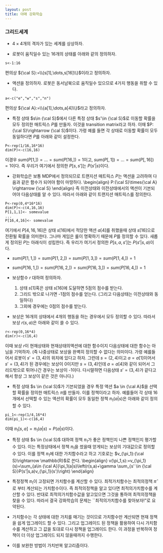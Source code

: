 ```yaml
---
layout: post
title: 야매 강화학습
---
```


### 그리드세계 

- $4\times 4$개의 격자가 있는 세계를 상상하자. 

- 로봇이 움직일수 있는 16개의 상태를 아래와 같의 정의하자. 
```{r}
s<-1:16
```
편의상 ${\cal S}:=\\{s[1],\dots,s[16]\\}$이라고 정의하자. 

- 액션을 정의하자. 로봇은 동서남북으로 움직일수 있으므로 4가지 행동을 취할 수 있다.
```{r}
a<-c("e","w","s","n")
```
편의상 ${\cal A}:=\\{a[1],\dots,a[4]\\}$라고 정의하자. 

- 특정 상태 $s\in {\cal S}$에서 다른 특정 상태 $s'\in {\cal S}$로 이동할 확률을 모두 정의한 매트릭스 $P$를 만들자. 이것을 transition matrix라고 하자. 이때 $P:{\cal S}\rightarrow {\cal S}$이다. 가령 예를 들면 각 상태로 이동할 확률이 모두 동일하다면 $P$를 아래와 같이 설정한다. 
```{r}
P<-rep(1/16,16*16)
dim(P)<-c(16,16)
```
이경우 $sum(P[1,])=\dots=sum(P[16,])=1$이고, $sum(P[,1])=\dots=sum(P[,16])=1$이다. 즉 우리가 여기에서 정의한 $P[s,s']$는 $P(s'|s)$이다. 

- 강화학습은 보통 MDP에서 정의되므로 트랜지션 매트릭스 $P$는 액션을 고려하여 다음과 같은 함수가 되어야 함이 마땅하다.
\begin{align}
P:{\cal S}\times{\cal A} \rightarrow {\cal S}
\end{align}
 즉 이전상태와 이전상태에서의 액션이 기븐되어야 다음상태를 알 수 있다. 따라서 아래와 같이 트랜지션 매트릭스를 정의한다. 
```{r}
P<-rep(0,4*16*16)
dim(P)<-c(4,16,16)
P[1,1,1]<- somevalue
...
P[16,4,16]<- somevalue
``` 
여기에서 $P[4,16,16]$은 상태 $s[16]$에서 적당한 액션 $a[4]$를 취했을때 상태 $s[16]$으로 전환될 확률을 의미한다. 그나마 게임은 룰이 명확하기 때문에 $P$를 정의할 수 있다. 새롭게 정의된 $P$는 아래식이 성립한다. 즉 우리가 여기서 정의한 $P[s,a,s']$는 $P(s'|s,a)$이다. 
  - $sum(P[1,1,])=sum(P[1,2,])=sum(P[1,3,])=sum(P[1,4,])=1$
  - $sum(P[16,1,])=sum(P[16,2,])=sum(P[16,3,])=sum(P[16,4,])=1$



- 보상함수 $r$ 대하여 정의하자.  
  1. 상태 $s[1]$혹은 상태 $s[16]$에 도달하면 5점의 점수를 받는다. 
  2. 그리드 밖으로 나가면 -1점의 점수를 얻는다. (그리고 다음상태는 이전상태와 동일하다)   
  3. 그외에 경우에는 0점의 점수를 받는다.  
  


- 보상은 16개의 상태에서 4개의 행동을 하는 경우에서 모두 정의할 수 있다. 따라서 보상 $r(s,a)$은 아래와 같이 쓸 수 있다. 
```{r}
r<-rep(0,16*4)
dim(r)<-c(16,4)
```
이때 보상 $r$이 현재상태와 현재상태의액션에 대한 함수이지 다음상태에 대한 함수는 아님을 기억하자. (즉 나중상태로 보상을 완벽히 정의할 수 없다는 의미이다. 가령 예를들어서 로봇이 $s'=(3,4)$의 위치에 있다고 하자. 그런데 $s=(2,4)$이고 $a=a[1]$이어서 $s'=(3,4)$가 된 경우에는 보상이 0이지만 $s=(3,4)$인데 $a=a[4]$와 같이 되어서 그리드밖으로 튀어나간 경우는 보상이 -1이다. 다시말하면 다음상태 $s'=(3,4)$가 같다고 해서 항상 그 보상이 같은 것은 아니다.) 

- 특정 상태 $s \in {\cal S}$가 기븐되었을 경우 특정 액션 $a \in {\cal A}$을 선택할 확률을 정의한 매트릭스 $\pi$를 만들자. 이를 정책이라고 하자. 예를들어 각 상태 16개에서 선택할 수 있는 액션의 확률이 모두 동일한 정책 $\pi_1(a|s)$은 아래와 같이 정의할 수 있다. 
```{r}
pi_1<-rep(1/4,16*4)
dim(pi_1)<-c(16,4) 
```
이때 $\pi_1[s,a]=\pi_1(a|s)=P(a|s)$이다. 

- 특정 상태 $s \in {\cal S}$ 대하여 정책 $\pi_1$가 좋은 정책인지 나쁜 정책인지 평가할 수 있다. 이는 특정상태에서 정책 $\pi_1$을 썼을때 얻게되는 보상의 기대값으로 정의할 수 있다. 이를 정책 $\pi_1$에 대한 가치함수라고 하고 기호로는 $v_{\pi_1}:{\cal S}\rightarrow \mathbb{R}$로 쓴다. 
\begin{align}
v(\pi_1,s):=v_{\pi_1}(s)=\sum_{a\in {\cal A}}\pi_1(a|s)\left(r(s,a)+\gamma \sum_{s' \in {\cal S}}P(s'|s,a)v_{\pi_1}(s')\right)
\end{align}

- 특정정책 $\pi_1$이 고정되면 가치함수를 계산할 수 있다. 최적가치함수는 최적의정책 $\hat{\pi}$로 부터 계산되는 가치함수이다. 즉 최적의정책을 알고 있다면 최적의가치함수를 계산할 수 있다. 반대로 최적의가치함수값을 알고있으면 그것을 통하여 최적의정책을 찾을 수 있다. 따라서 결국 강화학습의 문제는 ``최적의가치함수를 찾아보자!"로 요약된다. 

- 가치함수는 각 상태에 대한 가치를 매기는 것이므로 가치함수만 계산되면 현재 정책을 쉽게 업그레이드 할 수 있다. 그리고 업그레이드 된 정책을 활용하여 다시 가치함수를 계산하고 그 값을 토대로 다시 정책을 업그레이드 한다. 이 과정을 반복하여 정책이 더 이상 업그레이드 되지 않을때까지 수행한다. 

- 이를 보완한 방법이 가치반복 알고리즘이다. 

